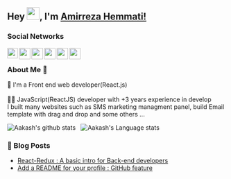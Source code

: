 ## Hey <img src="https://github.com/TheDudeThatCode/TheDudeThatCode/blob/master/Assets/Hi.gif" width="29px">, I'm [Amirreza Hemmati!](https://www.linkedin.com/in/devamirhemmati) 
<!--
**isupersky/isupersky** is a ✨ _special_ ✨ repository because its `README.md` (this file) appears on your GitHub profile.

Here are some ideas to get you started:

- 🔭 I’m currently working on ...
- 🌱 I’m currently learning ...
- 👯 I’m looking to collaborate on ...
- 🤔 I’m looking for help with ...
- 💬 Ask me about ...
- 📫 How to reach me: ...
- 😄 Pronouns: ...
- ⚡ Fun fact: ...
-->

### Social Networks
<!-- Linkedin -->
<a href="https://www.linkedin.com/in/devamirhemmati" target="_blank"> 
  <img align="left" width="24px" src="https://image.flaticon.com/icons/png/512/174/174857.png"  />
</a>

<!-- Twitter -->
<a href="https://twitter.com/DevAmirHemmati" target="_blank">
  <img align="left" width="26px" src="https://icons-for-free.com/iconfiles/png/512/social+tweet+twitter+icon-1320192294140475236.png" />
</a>

<!-- Email -->
<a href="mailto:dev.amirhemmati1382@gmail.com" target="_blank">
  <img align="left" width="26px" src="https://upload.wikimedia.org/wikipedia/commons/thumb/7/7e/Gmail_icon_%282020%29.svg/512px-Gmail_icon_%282020%29.svg.png" />
</a>

<!-- Telegram -->
<a href="https://t.me/devAmirHemmati" target="_blank">
  <img align="left" width="26px" src="https://cdn.iconscout.com/icon/free/png-512/telegram-3-226554.png" />
</a>

<!-- Whatsapp -->
<a href="https://wa.me/989399440750" target="_blank">
  <img align="left" width="26px" src="https://w7.pngwing.com/pngs/672/164/png-transparent-whatsapp-icon-whatsapp-logo-computer-icons-zubees-halal-foods-whatsapp-text-circle-unified-payments-interface.png" />
</a>

<!-- Virgool -->
<a href="https://virgool.io/@devAmirHemmati" target="_blank">
  <img align="left" width="26px" src="https://play-lh.googleusercontent.com/tOkLihd4kSlq7PyUi5V3TUEL6A4i_N_N3nyngtKx5vxCbpzTMR0gpW1JLKwkdgBSJg=w500" />
</a>

<br />

### About Me 🚀
🌱 I'm a Front end web developer(React.js)
<br /><br />
👨‍💻  JavaScript(ReactJS) developer with +3 years experience in develop
<br />
I built many websites such as SMS marketing managment panel, build Email template with drag and drop and some others ...

![Aakash's github stats](https://github-readme-stats.vercel.app/api?username=devAmirHemmati&show_icons=true&hide_border=true)&nbsp;&nbsp;
![Aakash's Language stats](https://github-readme-stats-eight-theta.vercel.app/api/top-langs/?username=devAmirHemmati&layout=compact&langs_count=20)
<br />


### 📕 Blog Posts
- [React-Redux : A basic intro for Back-end developers](https://isupersky.medium.com/react-redux-intro-for-back-end-developers-5113c0a498a9)
- [Add a README for your profile : GitHub feature](https://isupersky.medium.com/add-a-readme-for-your-profile-github-feature-8f1ac11cb112)
